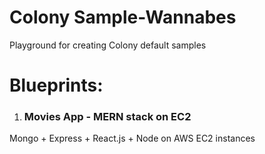 # Colony Sample-Wannabes
Playground for creating Colony default samples
# Blueprints:
1. ### Movies App - MERN stack on EC2
Mongo + Express + React.js + Node on AWS EC2 instances 